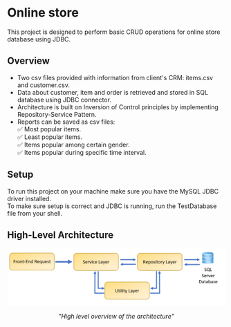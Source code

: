 # Online store

This project is designed to perform basic CRUD operations for online store database using JDBC.   
 
## Overview
* Two csv files provided with information from client's CRM: items.csv and customer.csv.
* Data about customer, item and order is retrieved and stored in SQL database using JDBC connector.
* Architecture is built on Inversion of Control principles by implementing Repository-Service Pattern.
* Reports can be saved as csv files:  
   :white_check_mark: Most popular items.  
   :white_check_mark: Least popular items.  
   :white_check_mark: Items popular among certain gender.  
   :white_check_mark: Items popular during specific time interval.  

## Setup
To run this project on your machine make sure you have the MySQL JDBC driver installed.   
To make sure setup is correct and JDBC is running, run the TestDatabase file from your shell.


## High-Level Architecture

<p align="center">
   <img src ="readMeSource/Architecture.png" width="600">
</p>

<p align="center">
   <i>"High level overview of the architecture"</i>
</p>









